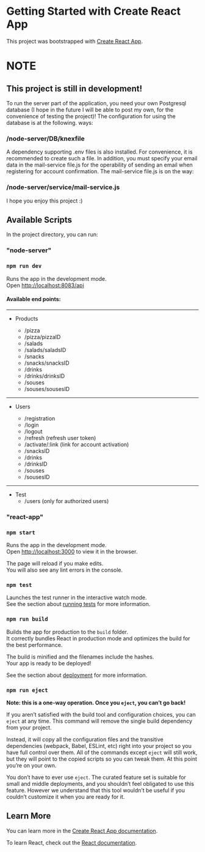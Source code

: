 # Getting Started with Create React App

This project was bootstrapped with [Create React App](https://github.com/facebook/create-react-app).

# NOTE

## This project is still in development!

To run the server part of the application, you need your own Postgresql database (I hope in the future I will be able to post my own, for the convenience of testing the project)! The configuration for using the database is at the following. ways:

### /node-server/DB/knexfile

A dependency supporting .env files is also installed. For convenience, it is recommended to create such a file.
In addition, you must specify your email data in the mail-service file.js for the operability of sending an email when registering for account confirmation.
The mail-service file.js is on the way:

### /node-server/service/mail-service.js

I hope you enjoy this project :)

## Available Scripts

In the project directory, you can run:

### "node-server"

### `npm run dev`

Runs the app in the development mode.\
Open [http://localhost:8083/api](http://localhost:8083/api)

#### Available end points:

---

- Products

  - /pizza
  - /pizza/pizzaID
  - /salads
  - /salads/saladsID
  - /snacks
  - /snacks/snacksID
  - /drinks
  - /drinks/drinksID
  - /souses
  - /souses/sousesID

---

- Users

    - /registration
    - /login
    - /logout
    - /refresh (refresh user token)
    - /activate/:link (link for account activation)
    - /snacksID
    - /drinks
    - /drinksID
    - /souses
    - /sousesID

---

- Test
  - /users (only for authorized users)

### "react-app"

### `npm start`

Runs the app in the development mode.\
Open [http://localhost:3000](http://localhost:3000) to view it in the browser.

The page will reload if you make edits.\
You will also see any lint errors in the console.

### `npm test`

Launches the test runner in the interactive watch mode.\
See the section about [running tests](https://facebook.github.io/create-react-app/docs/running-tests) for more information.

### `npm run build`

Builds the app for production to the `build` folder.\
It correctly bundles React in production mode and optimizes the build for the best performance.

The build is minified and the filenames include the hashes.\
Your app is ready to be deployed!

See the section about [deployment](https://facebook.github.io/create-react-app/docs/deployment) for more information.

### `npm run eject`

**Note: this is a one-way operation. Once you `eject`, you can’t go back!**

If you aren’t satisfied with the build tool and configuration choices, you can `eject` at any time. This command will remove the single build dependency from your project.

Instead, it will copy all the configuration files and the transitive dependencies (webpack, Babel, ESLint, etc) right into your project so you have full control over them. All of the commands except `eject` will still work, but they will point to the copied scripts so you can tweak them. At this point you’re on your own.

You don’t have to ever use `eject`. The curated feature set is suitable for small and middle deployments, and you shouldn’t feel obligated to use this feature. However we understand that this tool wouldn’t be useful if you couldn’t customize it when you are ready for it.

## Learn More

You can learn more in the [Create React App documentation](https://facebook.github.io/create-react-app/docs/getting-started).

To learn React, check out the [React documentation](https://reactjs.org/).
